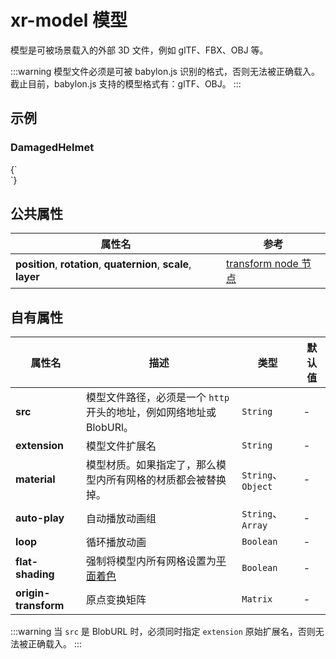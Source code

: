 # xr-model 模型

模型是可被场景载入的外部 3D 文件，例如 glTF、FBX、OBJ 等。

:::warning
模型文件必须是可被 babylon.js 识别的格式，否则无法被正确载入。截止目前，babylon.js 支持的模型格式有：glTF、OBJ。
:::

## 示例

### DamagedHelmet

<CodeLive>
{`
<style>
  xr-model {
    ---src: "{{ BASE_URL }}/model/DamagedHelmet.glb";
    ---rotation: 0 150 0;
  }
</style>

<xr-scene>
  <xr-camera radius="3"></xr-camera>
  <xr-model></xr-model>
  <xr-loading>
    <div class="loading"></div>
  </xr-loading>
</xr-scene>
`}
</CodeLive>

## 公共属性

| 属性名                                                           | 参考                                                 |
| ---------------------------------------------------------------- | ---------------------------------------------------- |
| **position**, **rotation**, **quaternion**, **scale**, **layer** | [transform node 节点](/docs/component/transformnode) |

## 自有属性

| 属性名               | 描述                                                                                                                                                        | 类型               | 默认值 |
| -------------------- | ----------------------------------------------------------------------------------------------------------------------------------------------------------- | ------------------ | ------ |
| **src**              | 模型文件路径，必须是一个 `http` 开头的地址，例如网络地址或 BlobURl。                                                                                        | `String`           | -      |
| **extension**        | 模型文件扩展名                                                                                                                                              | `String`           | -      |
| **material**         | 模型材质。如果指定了，那么模型内所有网格的材质都会被替换掉。                                                                                                | `String`、`Object` | -      |
| **auto-play**        | 自动播放动画组                                                                                                                                              | `String`、`Array`  | -      |
| **loop**             | 循环播放动画                                                                                                                                                | `Boolean`          | -      |
| **flat-shading**     | 强制将模型内所有网格设置为[平面着色](https://doc.babylonjs.com/features/featuresDeepDive/mesh/creation/custom/vertexNormals#normals-and-flat-shaded-meshes) | `Boolean`          | -      |
| **origin-transform** | 原点变换矩阵                                                                                                                                                | `Matrix`           | -      |

:::warning
当 `src` 是 BlobURL 时，必须同时指定 `extension` 原始扩展名，否则无法被正确载入。
:::
